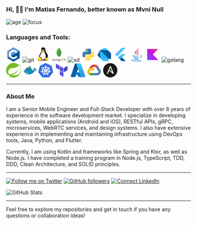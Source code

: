 ### Hi, 🏂🏾 I'm Matias Fernando, better known as Mvni Null

![age](https://img.shields.io/badge/age-24-gree)
![focus](https://img.shields.io/badge/focus-IA-brightgreen)

### Languages and Tools:

<p align="left">
  <img src="https://raw.githubusercontent.com/devicons/devicon/master/icons/c/c-original.svg" alt="c" width="40" height="40"/> 
  <img src="https://git-scm.com/images/logos/downloads/Git-Icon-1788C.png" alt="git" width="40" height="40"/>
  <img src="https://raw.githubusercontent.com/devicons/devicon/master/icons/linux/linux-original.svg" alt="linux" width="40" height="40"/>
  <img src="https://raw.githubusercontent.com/devicons/devicon/master/icons/mongodb/mongodb-original-wordmark.svg" alt="mongodb" width="40" height="40"/>
  <img src="https://cdn.worldvectorlogo.com/logos/adobe-xd.svg" alt="xd" width="40" height="40"/>
  <img src="https://raw.githubusercontent.com/devicons/devicon/master/icons/python/python-original.svg" alt="python" width="40" height="40"/>
  <img src="https://raw.githubusercontent.com/github/explore/80688e429a7d4ef2fca1e82350fe8e3517d3494d/topics/dart/dart.png" alt="dart" width="40" height="40"/>
  <img src="https://raw.githubusercontent.com/github/explore/80688e429a7d4ef2fca1e82350fe8e3517d3494d/topics/flutter/flutter.png" alt="flutter" width="40" height="40"/>
  <img src="https://raw.githubusercontent.com/devicons/devicon/master/icons/java/java-original.svg" alt="java" width="40" height="40"/>
  <img src="https://raw.githubusercontent.com/devicons/devicon/master/icons/kotlin/kotlin-original.svg" alt="kotlin" width="40" height="40"/>
  <img src="https://raw.githubusercontent.com/devicons/devicon/master/icons/golang/golang-original.svg" alt="golang" width="40" height="40"/>
  <img src="https://raw.githubusercontent.com/devicons/devicon/master/icons/spring/spring-original.svg" alt="spring" width="40" height="40"/>
  <img src="https://raw.githubusercontent.com/devicons/devicon/master/icons/docker/docker-original.svg" alt="docker" width="40" height="40"/>
  <img src="https://raw.githubusercontent.com/devicons/devicon/master/icons/kubernetes/kubernetes-plain.svg" alt="kubernetes" width="40" height="40"/>
  <img src="https://raw.githubusercontent.com/devicons/devicon/master/icons/terraform/terraform-original.svg" alt="terraform" width="40" height="40"/>
  <img src="https://raw.githubusercontent.com/devicons/devicon/master/icons/azure/azure-original.svg" alt="azure" width="40" height="40"/>
  <img src="https://raw.githubusercontent.com/devicons/devicon/master/icons/googlecloud/googlecloud-original.svg" alt="googlecloud" width="40" height="40"/>
  <img src="https://raw.githubusercontent.com/devicons/devicon/master/icons/ansible/ansible-original.svg" alt="ansible" width="40" height="40"/>
</p>

---


### About Me

I am a Senior Mobile Engineer and Full-Stack Developer with over 8 years of experience in the software development market. I specialize in developing systems, mobile applications (Android and iOS), RESTful APIs, gRPC, microservices, WebRTC services, and design systems. I also have extensive experience in implementing and maintaining infrastructure using DevOps tools, Java, Python, and Flutter.

Currently, I am using Kotlin and frameworks like Spring and Ktor, as well as Node.js. I have completed a training program in Node.js, TypeScript, TDD, DDD, Clean Architecture, and SOLID principles.

---


[![Follow me on Twitter](https://img.shields.io/twitter/follow/mvni_null?style=social)](https://twitter.com/mvni_null)
[![GitHub followers](https://img.shields.io/github/followers/matiasdev30?style=social)](https://github.com/matiasdev30)
[![Connect LinkedIn](https://img.shields.io/badge/LinkedIn-informational?style=social&logo=linkedin)](https://www.linkedin.com/in/iam-matiasdev30/)

![GitHub Stats](https://github-readme-stats.vercel.app/api?username=matiasdev30&hide_border=true&show_icons=true&include_all_commits=true&count_private=true&line_height=24&text_color=ffffff&icon_color=ffffff&bg_color=0D1117,0D1117,405de6&title_color=ffffff)

---

Feel free to explore my repositories and get in touch if you have any questions or collaboration ideas!
